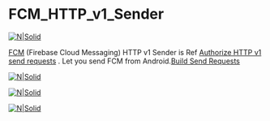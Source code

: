 # FCM_HTTP_v1_Sender

[![N|Solid](https://www.gstatic.com/mobilesdk/160503_mobilesdk/logo/2x/firebase_28dp.png)](https://console.firebase.google.com)

[FCM] (Firebase Cloud Messaging) HTTP v1 Sender is Ref  [Authorize HTTP v1 send requests] . Let you send FCM from Android.[Build Send Requests]

[![N|Solid](https://i.imgur.com/lpcTqE8.png)](https://firebase.google.com/docs/cloud-messaging/auth-server)

[![N|Solid](https://i.imgur.com/ZbuXGtb.png)](https://firebase.google.com/docs/cloud-messaging/auth-server)

[![N|Solid](https://i.imgur.com/Q4Y1bCZ.png)](https://firebase.google.com/docs/cloud-messaging/auth-server)


   [FCM]: <https://firebase.google.com/docs/cloud-messaging/>
   [Authorize HTTP v1 send requests]: <https://firebase.google.com/docs/cloud-messaging/auth-server>
   [Build Send Requests]: <https://firebase.google.com/docs/cloud-messaging/send-message>
